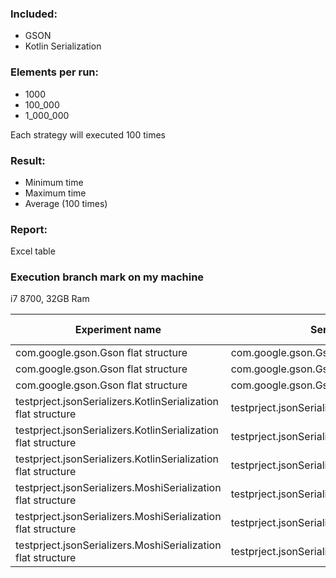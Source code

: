 ### Included:
* GSON
* Kotlin Serialization

### Elements per run:
* 1000 
* 100_000
* 1_000_000

Each strategy will executed 100 times

### Result:
* Minimum time 
* Maximum time
* Average (100 times)

### Report:
Excel table

### Execution branch mark on my machine

i7 8700, 32GB Ram

| Experiment name                                               | Serializer                                     | Total objects | Repeats | Generation min | Generation max | Generation avg | Serialization min | Serialization max | Serialization avg | Deserialization min | Deserialization max | Deserialization avg |
| ------------------------------------------------------------- | ---------------------------------------------- | ------------- | ------- | -------------- | -------------- | -------------- | ----------------- | ----------------- | ----------------- | ------------------- | ------------------- | ------------------- |
| com.google.gson.Gson flat structure                           | com.google.gson.Gson                           | 1000          | 100     | 0              | 8              | 0              | 1                 | 69                | 3                 | 1                   | 27                  | 2                   |
| com.google.gson.Gson flat structure                           | com.google.gson.Gson                           | 100000        | 100     | 6              | 17             | 7              | 115               | 195               | 130               | 88                  | 139                 | 100                 |
| com.google.gson.Gson flat structure                           | com.google.gson.Gson                           | 1000000       | 100     | 62             | 169            | 105            | 1155              | 1464              | 1326              | 909                 | 1246                | 1019                |
| testprject.jsonSerializers.KotlinSerialization flat structure | testprject.jsonSerializers.KotlinSerialization | 1000          | 100     | 0              | 0              | 0              | 0                 | 16                | 1                 | 1                   | 18                  | 1                   |
| testprject.jsonSerializers.KotlinSerialization flat structure | testprject.jsonSerializers.KotlinSerialization | 100000        | 100     | 6              | 19             | 11             | 63                | 100               | 73                | 84                  | 128                 | 106                 |
| testprject.jsonSerializers.KotlinSerialization flat structure | testprject.jsonSerializers.KotlinSerialization | 1000000       | 100     | 62             | 206            | 96             | 625               | 759               | 676               | 884                 | 1325                | 1025                |
| testprject.jsonSerializers.MoshiSerialization flat structure  | testprject.jsonSerializers.MoshiSerialization  | 1000          | 100     | 0              | 1              | 0              | 0                 | 14                | 1                 | 1                   | 39                  | 2                   |
| testprject.jsonSerializers.MoshiSerialization flat structure  | testprject.jsonSerializers.MoshiSerialization  | 100000        | 100     | 6              | 14             | 7              | 85                | 115               | 96                | 125                 | 209                 | 133                 |
| testprject.jsonSerializers.MoshiSerialization flat structure  | testprject.jsonSerializers.MoshiSerialization  | 1000000       | 100     | 61             | 174            | 100            | 859               | 1113              | 981               | 1304                | 1680                | 1450                |rialization flat structure | testprject.jsonSerializers.KotlinSerialization | 1000000       | 100     | 59             | 161            | 93             | 602               | 753               | 645               | 914                 | 1317                | 1069                |